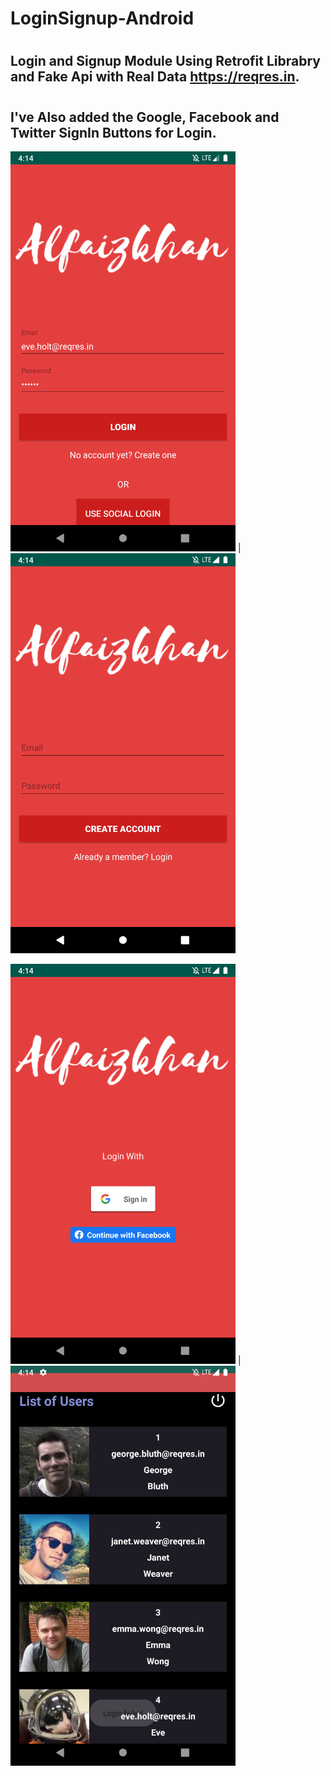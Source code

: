 # LoginSignup-Android
#
## Login and Signup Module Using Retrofit Librabry and Fake Api with Real Data https://reqres.in.
#
## I've Also added the Google, Facebook and Twitter SignIn Buttons for Login.


<img src="https://github.com/Alfaizkhan/LoginSignup/blob/master/images/Screenshot_1566384244.png" width="360" height="640"> | <img src="https://github.com/Alfaizkhan/LoginSignup/blob/master/images/Screenshot_1566384258.png" width="360" height="640">

<img src="https://github.com/Alfaizkhan/LoginSignup/blob/master/images/Screenshot_1566384263.png" width="360" height="640"> | <img src="https://github.com/Alfaizkhan/LoginSignup/blob/master/images/Screenshot_1566384276.png" width="360" height="640">




 



